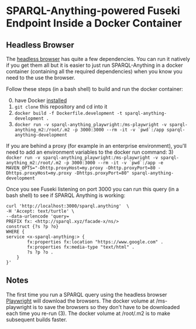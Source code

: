 # SPARQL-Anything-powered Fuseki Endpoint Inside a Docker Container

## Headless Browser


The [headless browser](https://github.com/microsoft/playwright-java) has quite a few dependencies.
You can run it natively if you get them all but it is easier to just run SPARQL-Anything in a docker container (containing all the required dependencies) when you know you need to the use the browser.

Follow these steps (in a bash shell) to build and run the docker container:

0) have Docker [installed](https://docs.docker.com/get-docker/)
1) `git clone` this repository and cd into it
2) ``docker build -f Dockerfile.development -t sparql-anything-development .``
3) ``docker run -v sparql-anything_playwright:/ms-playwright -v sparql-anything_m2:/root/.m2 -p 3000:3000 --rm -it -v `pwd`:/app sparql-anything-development``

If you are behind a proxy (for example in an enterprise environment), you'll need to add an environment variables to the docker run command:
3) ``docker run -v sparql-anything_playwright:/ms-playwright -v sparql-anything_m2:/root/.m2 -p 3000:3000 --rm -it -v `pwd`:/app -e MAVEN_OPTS="-Dhttp.proxyHost=my.proxy -Dhttp.proxyPort=80 -Dhttps.proxyHost=my.proxy -Dhttps.proxyPort=80" sparql-anything-development``

Once you see Fuseki listening on port 3000 you can run this query (in a bash shell) to see if SPARQL Anything is working:

```sparql
curl 'http://localhost:3000/sparql.anything'  \
-H 'Accept: text/turtle' \
--data-urlencode 'query=
PREFIX fx: <http://sparql.xyz/facade-x/ns/>
construct {?s ?p ?o}
WHERE {
service <x-sparql-anything:> {
        fx:properties fx:location "https://www.google.com" .
        fx:properties fx:media-type "text/html" .
        ?s ?p ?o .
    }
}'
```

## Notes

The first time you run a SPARQL query using the headless browser [Playwright](https://playwright.dev/java/) will download the browsers.
The docker volume at /ms-playwright is to save the browsers so they don't have to be downloaded each time you re-run (3).
The docker volume at /root/.m2 is to make subsequent builds faster.

